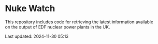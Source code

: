 # Nuke Watch

This repository includes code for retrieving the latest information available on the output of EDF nuclear power plants in the UK.

Last updated: 2024-11-30 05:13